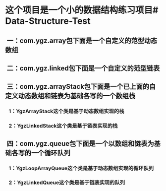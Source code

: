 <h1>这个项目是一个小的数据结构练习项目# Data-Structure-Test</h1>

<h2>&nbsp;一：com.ygz.array包下面是一个自定义的范型动态数组</h2>

<h2>&nbsp;二：com.ygz.linked包下面是一个自定义的范型链表</h2>

<h2>&nbsp;三：com.ygz.arrayStack包下面是一个已上面的自定义动态数组和链表为基础各写的一个数组栈</h2>
	<h3>&nbsp;&nbsp;&nbsp;1：YgzArrayStack这个类是基于动态数组实现的栈</h3>
	<h3>&nbsp;&nbsp;&nbsp;2：YgzLinkedStack这个类是基于链表实现的栈</h3>

<h2>&nbsp;四：com.ygz.queue包下面是一个以数组和链表为基础各写的一个循环队列</h2>
	<h3>&nbsp;&nbsp;&nbsp;1：YgzLoopArrayQueue这个类是基于动态数组实现的循环队列</h3>
	<h3>&nbsp;&nbsp;&nbsp;2：YgzLinkedQueue这个类是基于链表实现的队列</h3>
